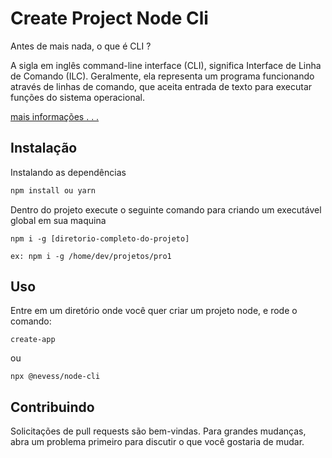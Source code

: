 # Create Project Node Cli

Antes de mais nada, o que é CLI ?

A sigla em inglês command-line interface (CLI), significa Interface de Linha de Comando (ILC). Geralmente, ela representa um programa funcionando através de linhas de comando, que aceita entrada de texto para executar funções do sistema operacional.

[mais informações . . .](https://pt.wikipedia.org/wiki/Interface_de_linha_de_comandos)

## Instalação

Instalando as dependências
```bash
npm install ou yarn
```
Dentro do projeto execute o seguinte comando para criando um executável global em sua maquina
```
npm i -g [diretorio-completo-do-projeto]

ex: npm i -g /home/dev/projetos/pro1
```
## Uso

Entre em um diretório onde você quer criar um projeto node, e rode o comando:

```
create-app
```
ou
```
npx @nevess/node-cli
```
## Contribuindo
Solicitações de pull requests são bem-vindas. Para grandes mudanças, abra um problema primeiro para discutir o que você gostaria de mudar.
